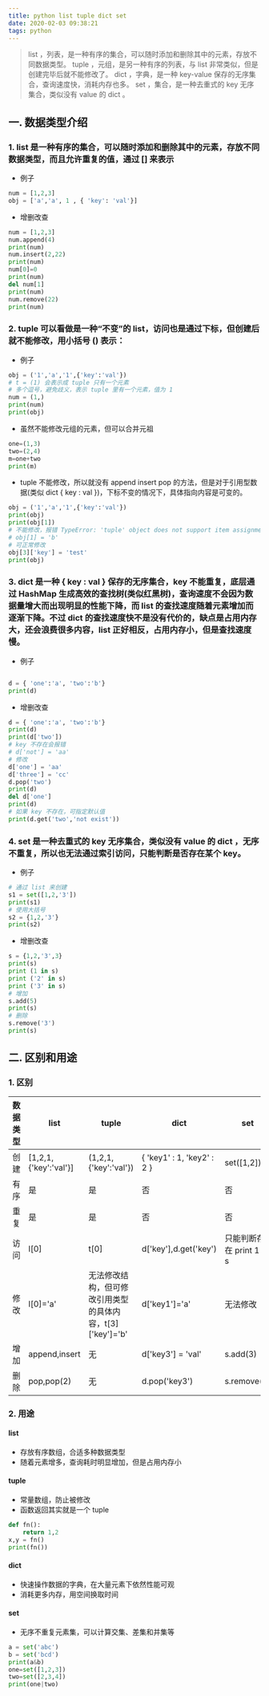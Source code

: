 ```yaml
---
title: python list tuple dict set
date: 2020-02-03 09:38:21
tags: python
---
```


> list ，列表，是一种有序的集合，可以随时添加和删除其中的元素，存放不同数据类型。
> tuple ，元组，是另一种有序的列表，与 list 非常类似，但是创建完毕后就不能修改了。
> dict ，字典，是一种 key-value 保存的无序集合，查询速度快，消耗内存也多。
> set ，集合，是一种去重式的 key 无序集合，类似没有 value 的 dict 。

<!-- more -->

## 一. 数据类型介绍

### 1. list 是一种有序的集合，可以随时添加和删除其中的元素，存放不同数据类型，而且允许重复的值，通过 [] 来表示

- 例子

```python
num = [1,2,3]
obj = ['a','a', 1 , { 'key': 'val'}]
```

- 增删改查

```python
num = [1,2,3]
num.append(4)
print(num)
num.insert(2,22)
print(num)
num[0]=0
print(num)
del num[1]
print(num)
num.remove(22)
print(num)
```


### 2. tuple 可以看做是一种“不变”的 list，访问也是通过下标，但创建后就不能修改，用小括号 () 表示： 

- 例子

```python
obj = ('1','a','1',{'key':'val'})
# t = (1) 会表示成 tuple 只有一个元素
# 多个逗号，避免歧义，表示 tuple 里有一个元素，值为 1
num = (1,)
print(num)
print(obj)

```

- 虽然不能修改元组的元素，但可以合并元祖
```python
one=(1,3)
two=(2,4)
m=one+two
print(m)
```

- tuple 不能修改，所以就没有 append insert pop 的方法，但是对于引用型数据(类似 dict { key : val })，下标不变的情况下，具体指向内容是可变的。

```python
obj = ('1','a','1',{'key':'val'})
print(obj)
print(obj[1])
# 不能修改，报错 TypeError: 'tuple' object does not support item assignment
# obj[1] = 'b'
# 可正常修改
obj[3]['key'] = 'test'
print(obj)
```

### 3. dict 是一种 { key : val } 保存的无序集合，key 不能重复，底层通过 HashMap 生成高效的查找树(类似红黑树)，查询速度不会因为数据量增大而出现明显的性能下降，而 list 的查找速度随着元素增加而逐渐下降。不过 dict 的查找速度快不是没有代价的，缺点是占用内存大，还会浪费很多内容，list 正好相反，占用内存小，但是查找速度慢。


- 例子

```python

d = { 'one':'a', 'two':'b'}
print(d)

```

- 增删改查

```python
d = { 'one':'a', 'two':'b'}
print(d)
print(d['two'])
# key 不存在会报错
# d['not'] = 'aa'
# 修改
d['one'] = 'aa'
d['three'] = 'cc'
d.pop('two')
print(d)
del d['one']
print(d)
# 如果 key 不存在，可指定默认值
print(d.get('two','not exist'))
```

### 4. set 是一种去重式的 key 无序集合，类似没有 value 的 dict ，无序不重复，所以也无法通过索引访问，只能判断是否存在某个 key。

- 例子

```python
# 通过 list 来创建
s1 = set([1,2,'3'])
print(s1)
# 使用大括号
s2 = {1,2,'3'}
print(s2)

```

- 增删改查

```python
s = {1,2,'3',3}
print(s)
print (1 in s)
print ('2' in s)
print ('3' in s)
# 增加
s.add(5)
print(s)
# 删除
s.remove('3')
print(s)

```


## 二. 区别和用途

### 1. 区别

数据类型|list|tuple|dict|set 
-|-|-|-|-
创建|[1,2,1,{'key':'val'}]|(1,2,1,{'key':'val'})|{ 'key1' : 1, 'key2' : 2 }|set([1,2])
有序|是|是|否|否
重复|是|是|否|否
访问|l[0]|t[0]|d['key'],d.get('key')|只能判断存在 print 1 in s
修改|l[0]='a'|无法修改结构，但可修改引用类型的具体内容，t[3]['key']='b'| d['key1']='a'|无法修改
增加|append,insert|无|d['key3'] = 'val'|s.add(3)
删除|pop,pop(2)|无|d.pop('key3')|s.remove(1)


### 2. 用途
#### list
- 存放有序数组，合适多种数据类型
- 随着元素增多，查询耗时明显增加，但是占用内存小

#### tuple
- 常量数组，防止被修改
- 函数返回其实就是一个 tuple

```python
def fn():
	return 1,2
x,y = fn()
print(fn())
```

#### dict
- 快速操作数据的字典，在大量元素下依然性能可观
- 消耗更多内存，用空间换取时间

#### set
- 无序不重复元素集，可以计算交集、差集和并集等

```python
a = set('abc')
b = set('bcd')
print(a&b)
one=set([1,2,3])
two=set([2,3,4])
print(one|two)

```
